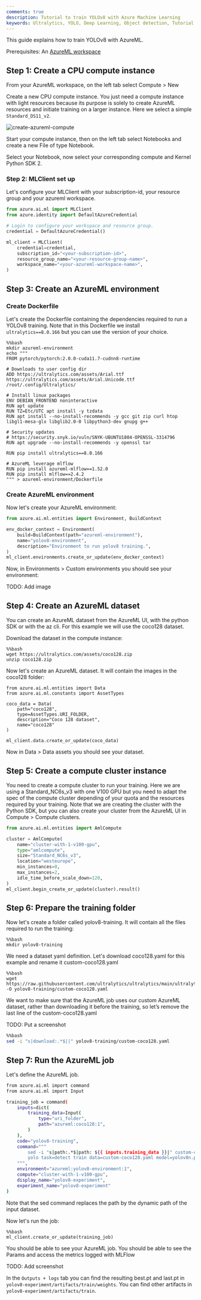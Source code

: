 ```yaml
---
comments: true
description: Tutorial to train YOLOv8 with Azure Machine Learning
keywords: Ultralytics, YOLO, Deep Learning, Object detection, Tutorial, AzureML
---
```


This guide explains how to train YOLOv8 with AzureML.

Prerequisites: An [AzureML workspace](https://learn.microsoft.com/azure/machine-learning/concept-workspace?view=azureml-api-2)

## Step 1: Create a CPU compute instance

From your AzureML workspace, on the left tab select Compute > New

Create a new CPU compute instance. You just need a compute instance with light resources because its purpose is solely to
create AzureML resources and initiate training on a larger instance.
Here we select a simple `Standard_DS11_v2`.

![create-azureml-compute](https://github.com/ouphi/ultralytics/assets/17216799/36bd6ffc-fb69-4b02-9d53-cbfe4ee06cab)

Start your compute instance, then on the left tab select Notebooks and create a new  File of type Notebook.

Select your Notebook, now select your corresponding compute and Kernel Python SDK 2.

### Step 2: MLClient set up

Let's configure your MLClient with your subscription-id, your resource group and your azureml workspace.

```python
from azure.ai.ml import MLClient
from azure.identity import DefaultAzureCredential

# Login to configure your workspace and resource group.
credential = DefaultAzureCredential()

ml_client = MLClient(
    credential=credential,
    subscription_id="<your-subscription-id>",
    resource_group_name="<your-resource-group-name>",
    workspace_name="<your-azureml-workspace-name>",
)
```

## Step 3: Create an AzureML environment

### Create Dockerfile
Let's create the Dockerfile containing the dependencies required to run a YOLOv8 training.
Note that in this Dockerfile we install `ultralytics==8.0.166` but you can use the version of your choice.

```
%%bash
mkdir azureml-environment
echo """
FROM pytorch/pytorch:2.0.0-cuda11.7-cudnn8-runtime

# Downloads to user config dir
ADD https://ultralytics.com/assets/Arial.ttf https://ultralytics.com/assets/Arial.Unicode.ttf /root/.config/Ultralytics/

# Install linux packages
ENV DEBIAN_FRONTEND noninteractive
RUN apt update
RUN TZ=Etc/UTC apt install -y tzdata
RUN apt install --no-install-recommends -y gcc git zip curl htop libgl1-mesa-glx libglib2.0-0 libpython3-dev gnupg g++

# Security updates
# https://security.snyk.io/vuln/SNYK-UBUNTU1804-OPENSSL-3314796
RUN apt upgrade --no-install-recommends -y openssl tar

RUN pip install ultralytics==8.0.166

# AzureML leverage mlflow
RUN pip install azureml-mlflow==1.52.0
RUN pip install mlflow==2.4.2
""" > azureml-environment/Dockerfile
```

### Create AzureML environment
Now let's create your AzureML environment:

```python
from azure.ai.ml.entities import Environment, BuildContext

env_docker_context = Environment(
    build=BuildContext(path="azureml-environment"),
    name="yolov8-environment",
    description="Environment to run yolov8 training.",
)
ml_client.environments.create_or_update(env_docker_context)
```

Now, in Environments > Custom environments you should see your environment:

TODO: Add image

## Step 4: Create an AzureML dataset

You can create an AzureML dataset from the AzureML UI, with the python SDK or with the az cli.
For this example we will use the coco128 dataset.

Download the dataset in the compute instance:

```
%%bash
wget https://ultralytics.com/assets/coco128.zip
unzip coco128.zip
```

Now let's create an AzureML dataset. It will contain the images in the coco128 folder: 

```
from azure.ai.ml.entities import Data
from azure.ai.ml.constants import AssetTypes

coco_data = Data(
    path="coco128",
    type=AssetTypes.URI_FOLDER,
    description="Coco 128 dataset",
    name="coco128"
)

ml_client.data.create_or_update(coco_data)
```

Now in Data > Data assets you should see your dataset.

## Step 5: Create a compute cluster instance

You need to create a compute cluster to run your training. 
Here we are using a Standard_NC6s_v3 with one V100 GPU but you need to adapt the spec of the compute cluster depending 
of your quota and the resources required by your training.
Note that we are creating the cluster with the Python SDK, but you can also create your cluster from the AzureML UI in 
Compute > Compute clusters.

```python
from azure.ai.ml.entities import AmlCompute

cluster = AmlCompute(
    name="cluster-with-1-v100-gpu",
    type="amlcompute",
    size="Standard_NC6s_v3",
    location="westeurope",
    min_instances=0,
    max_instances=2,
    idle_time_before_scale_down=120,
)
ml_client.begin_create_or_update(cluster).result()
```

## Step 6: Prepare the training folder

Now let's create a folder called yolov8-training. It will contain all the files required to run the training:

```
%%bash
mkdir yolov8-training
```

We need a dataset yaml definition. Let's download coco128.yaml for this example and rename it custom-coco128.yaml

```
%%bash
wget https://raw.githubusercontent.com/ultralytics/ultralytics/main/ultralytics/cfg/datasets/coco128.yaml -O yolov8-training/custom-coco128.yaml
```

We want to make sure that the AzureML job uses our custom AzureML dataset, rather than downloading it before the training, so let’s remove the last line of the custom-coco128.yaml

TODO: Put a screenshot

```bash
%%bash
sed -i "s|download:.*$||" yolov8-training/custom-coco128.yaml
```

## Step 7: Run the AzureML job

Let's define the AzureML job.

```bash
from azure.ai.ml import command
from azure.ai.ml import Input

training_job = command(
    inputs=dict(
        training_data=Input(
            type="uri_folder",
            path="azureml:coco128:1",
        )
    ),
    code="yolov8-training",
    command="""
        sed -i "s|path:.*$|path: ${{ inputs.training_data }}|" custom-coco128.yaml &&
        yolo task=detect train data=custom-coco128.yaml model=yolov8n.pt epochs=3
    """,
    environment="azureml:yolov8-environment:1",
    compute="cluster-with-1-v100-gpu",
    display_name="yolov8-experiment",
    experiment_name="yolov8-experiment"
)
```

Note that the sed command replaces the path by the dynamic path of the input dataset.

Now let's run the job:

```
%%bash
ml_client.create_or_update(training_job)
```

You should be able to see your AzureML job.
You should be able to see the Params and access the metrics logged with MLFlow

TODO: Add screenshot

In the `Outputs + logs` tab you can find the resulting best.pt and last.pt in `yolov8-experiment/artifacts/train/weights`.
You can find other artifacts in `yolov8-experiment/artifacts/train`.
